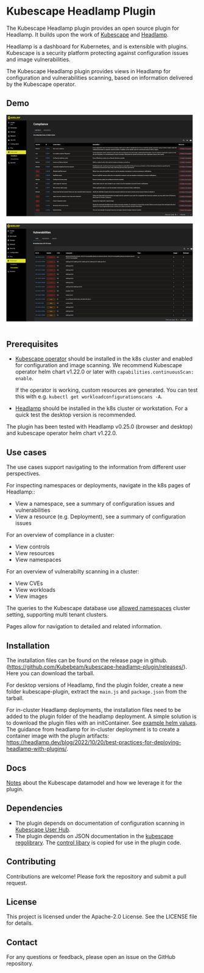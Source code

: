# Kubescape Headlamp Plugin

The Kubescape Headlamp plugin provides an open source plugin for Headlamp. It builds upon the work of [Kubescape](https://kubescape.io/) and [Headlamp](https://github.com/headlamp-k8s/headlamp).

Headlamp is a dashboard for Kubernetes, and is extensible with plugins. Kubescape is a security platform protecting against configuration issues and image vulnerabilities.

The Kubescape Headlamp plugin provides views in Headlamp for configuration and vulnerabilities scanning, based on information delivered by the Kubescape operator.

## Demo

![compliance](./demo/compliance.png)

![vulnerabilities](./demo/vulnerabilities.png)

## Prerequisites

- [Kubescape operator](https://kubescape.io/docs/operator/) should be installed in the k8s cluster and enabled for configuration and image scanning.
  We recommend Kubescape operator helm chart v1.22.0 or later with `capabilities.continuousScan: enable`.

  If the operator is working, custom resources are generated. You can test this with e.g. `kubectl get workloadconfigurationscans -A`.

- [Headlamp](https://github.com/headlamp-k8s/headlamp) should be installed in the k8s cluster or workstation. For a quick test the desktop version is recommended.

The plugin has been tested with Headlamp v0.25.0 (browser and desktop) and kubescape operator helm chart v1.22.0.

## Use cases

The use cases support navigating to the information from different user perspectives.

For inspecting namespaces or deployments, navigate in the k8s pages of Headlamp::

- View a namespace, see a summary of configuration issues and vulnerabilities
- View a resource (e.g. Deployment), see a summary of configuration issues

For an overview of compliance in a cluster:

- View controls
- View resources
- View namespaces

For an overview of vulnerabilty scanning in a cluster:

- View CVEs
- View workloads
- View images

The queries to the Kubescape database use [allowed namespaces](https://headlamp.dev/docs/latest/faq/#i-cannot-access-any-section-in-my-cluster-it-keeps-saying-access-denied) cluster setting, supporting multi tenant clusters.

Pages allow for navigation to detailed and related information.

## Installation

The installation files can be found on the release page in github. (https://github.com/Kubebeam/kubescape-headlamp-plugin/releases/). Here you can download the tarball.

For desktop versions of Headlamp, find the plugin folder, create a new folder kubescape-plugin, extract the `main.js` and `package.json` from the tarball.

For in-cluster Headlamp deployments, the installation files need to be added to the plugin folder of the headlamp deployment. A simple solution is to download the plugin files with an initContainer. See [example helm values](./examples/headlamp-helm-values.yaml).
The guidance from headlamp for in-cluster deployment is to create a container image with the plugin artifacts: https://headlamp.dev/blog/2022/10/20/best-practices-for-deploying-headlamp-with-plugins/.

## Docs

[Notes](./docs/kubescape-model.md) about the Kubescape datamodel and how we leverage it for the plugin.

## Dependencies

- The plugin depends on documentation of configuration scanning in [Kubescape User Hub](https://hub.armosec.io/docs/controls).
- The plugin depends on JSON documentation in the [kubescape regolibrary](https://github.com/kubescape/regolibrary/releases/download/v2/controls/). The [control libary](./src/ConfigurationScanning/controlLibrary.js) is copied for use in the plugin code.

## Contributing

Contributions are welcome! Please fork the repository and submit a pull request.

## License

This project is licensed under the Apache-2.0 License. See the LICENSE file for details.

## Contact

For any questions or feedback, please open an issue on the GitHub repository.
